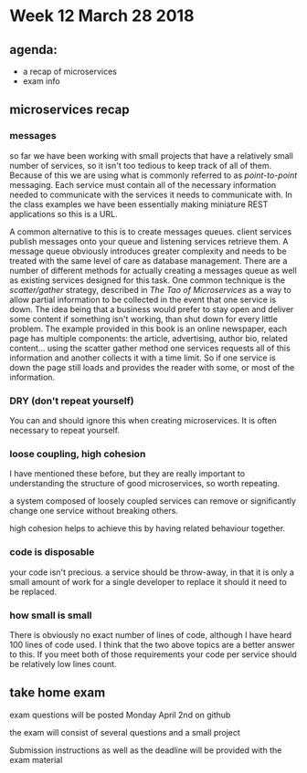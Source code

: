 # Week 12 March 28 2018

## agenda:
- a recap of microservices
- exam info

## microservices recap

### messages

so far we have been working with small projects that have a relatively small
number of services, so it isn't too tedious to keep track of all of them.
Because of this we are using what is commonly referred to as *point-to-point*
messaging. Each service must contain all of the necessary information needed to
communicate with the services it needs to communicate with. In the class
examples we have been essentially making miniature REST applications so this is
a URL.

A common alternative to this is to create messages queues. client services
publish messages onto your queue and listening services retrieve them.
A message queue obviously introduces greater complexity and needs to be treated
with the same level of care as database management. There are a number of
different methods for actually creating a messages queue as well as existing
services designed for this task. One common technique is the *scatter/gather*
strategy, described in *The Tao of Microservices* as a way to allow partial
information to be collected in the event that one service is down. The idea
being that a business would prefer to stay open and deliver some content if
something isn't working, than shut down for every little problem. The example
provided in this book is an online newspaper, each page has multiple components:
the article, advertising, author bio, related content... using the scatter
gather method one services requests all of this information and another collects
it with a time limit. So if one service is down the page still loads and
provides the reader with some, or most of the information.


### DRY (don't repeat yourself)

You can and should ignore this when creating microservices. It is often
necessary to repeat yourself.

### loose coupling, high cohesion

I have mentioned these before, but they are really important to understanding
the structure of good microservices, so worth repeating.

a system composed of loosely coupled services can remove or significantly change one service without
breaking others.

high cohesion helps to achieve this by having related behaviour together.

### code is disposable

your code isn't precious. a service should be throw-away, in that it is only a
small amount of work for a single developer to replace it should it need to be
replaced. 

### how small is small

There is obviously no exact number of lines of code, although I have heard 100
lines of code used. I think that the two above topics are a better answer to
this. If you meet both of those requirements your code per service should be
relatively low lines count.

## take home exam

exam questions will be posted Monday April 2nd on github

the exam will consist of several questions and a small project

Submission instructions as well as the deadline will be provided with the exam
material
